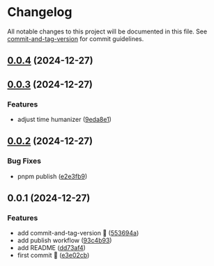 # Changelog

All notable changes to this project will be documented in this file. See [commit-and-tag-version](https://github.com/absolute-version/commit-and-tag-version) for commit guidelines.

## [0.0.4](https://github.com/LordRonz/time-humanizer/compare/v0.0.3...v0.0.4) (2024-12-27)

## [0.0.3](https://github.com/lordronz/time-humanizer/compare/v0.0.2...v0.0.3) (2024-12-27)


### Features

* adjust time humanizer ([9eda8e1](https://github.com/lordronz/time-humanizer/commit/9eda8e172b2ccddf03c2ab90060a0b82ff5a201c))

## [0.0.2](https://github.com/LordRonz/time-humanizer/compare/v0.0.1...v0.0.2) (2024-12-27)


### Bug Fixes

* pnpm publish ([e2e3fb9](https://github.com/LordRonz/time-humanizer/commit/e2e3fb9eadf8109b700ab5764277aded740cbf60))

## 0.0.1 (2024-12-27)


### Features

* add commit-and-tag-version :rocket: ([553694a](https://github.com/LordRonz/time-humanizer/commit/553694a4a7e20a1d028133771c3acb247df381af))
* add publish workflow ([93c4b93](https://github.com/LordRonz/time-humanizer/commit/93c4b937643757fd010df2f36219a87db67e368d))
* add README ([dd73af4](https://github.com/LordRonz/time-humanizer/commit/dd73af434d30399b77ff20e437b6c96173be72d0))
* first commit :rocket: ([e3e02cb](https://github.com/LordRonz/time-humanizer/commit/e3e02cb7e78158d341f7a6bdbc92c2602974af9f))
